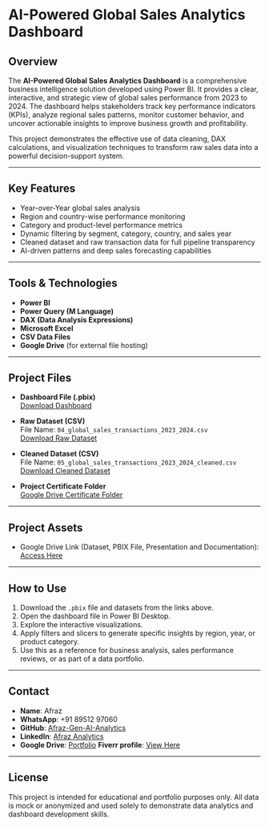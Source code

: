 # AI-Powered Global Sales Analytics Dashboard

## Overview

The **AI-Powered Global Sales Analytics Dashboard** is a comprehensive business intelligence solution developed using Power BI. It provides a clear, interactive, and strategic view of global sales performance from 2023 to 2024. The dashboard helps stakeholders track key performance indicators (KPIs), analyze regional sales patterns, monitor customer behavior, and uncover actionable insights to improve business growth and profitability.

This project demonstrates the effective use of data cleaning, DAX calculations, and visualization techniques to transform raw sales data into a powerful decision-support system.

---

## Key Features

- Year-over-Year global sales analysis
- Region and country-wise performance monitoring
- Category and product-level performance metrics
- Dynamic filtering by segment, category, country, and sales year
- Cleaned dataset and raw transaction data for full pipeline transparency
- AI-driven patterns and deep sales forecasting capabilities

---

## Tools & Technologies

- **Power BI**
- **Power Query (M Language)**
- **DAX (Data Analysis Expressions)**
- **Microsoft Excel**
- **CSV Data Files**
- **Google Drive** (for external file hosting)

---

## Project Files

- **Dashboard File (.pbix)**  
  [Download Dashboard](https://drive.google.com/file/d/1b0BVQoQtjop05W016SUVZvfwenhFDMF4/view?usp=sharing)

- **Raw Dataset (CSV)**  
  File Name: `04_global_sales_transactions_2023_2024.csv`  
  [Download Raw Dataset](https://drive.google.com/file/d/1AyMnboV5D5dI0BNyoHAPT6fvx3z3cmHF/view?usp=sharing)

- **Cleaned Dataset (CSV)**  
  File Name: `05_global_sales_transactions_2023_2024_cleaned.csv`  
  [Download Cleaned Dataset](https://drive.google.com/file/d/13ONeD_HQ6zCyIIDUFI2fh9E92j7PtWrS/view?usp=sharing)

- **Project Certificate Folder**  
  [Google Drive Certificate Folder](https://drive.google.com/drive/folders/1lBIx7cKYP-yPIOULMWFjom5vTqQLgJfd?usp=drive_link)
---
## Project Assets

- Google Drive Link (Dataset, PBIX File, Presentation and Documentation):  
[Access Here](https://drive.google.com/drive/folders/1IsQHgJjHwnjWLjZXU6VxiyA1uVQ0zqlg)
---

## How to Use

1. Download the `.pbix` file and datasets from the links above.
2. Open the dashboard file in Power BI Desktop.
3. Explore the interactive visualizations.
4. Apply filters and slicers to generate specific insights by region, year, or product category.
5. Use this as a reference for business analysis, sales performance reviews, or as part of a data portfolio.

---

## Contact

- **Name**: Afraz  
- **WhatsApp**: +91 89512 97060  
- **GitHub**: [Afraz-Gen-AI-Analytics](https://github.com/Afraz-Gen-AI-Analytics)  
- **LinkedIn**: [Afraz Analytics](https://www.linkedin.com/in/afraz-analytics)
- **Google Drive**: [Portfolio](https://drive.google.com/drive/folders/1szbdGJg2_2VrmIE9xfYVot_eu2GqoM3c)
  **Fiverr profile**: [View Here](https://www.fiverr.com/s/2K8Em6V)
---

## License

This project is intended for educational and portfolio purposes only. All data is mock or anonymized and used solely to demonstrate data analytics and dashboard development skills.

